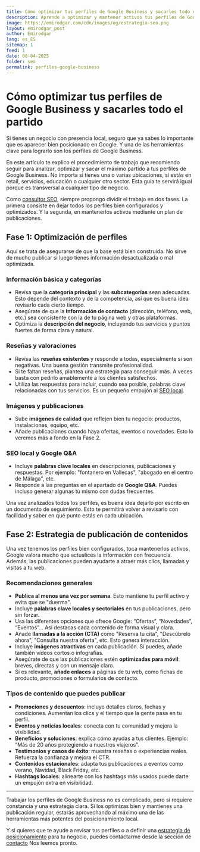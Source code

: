 ```yaml
---
title: Cómo optimizar tus perfiles de Google Business y sacarles todo el partido
description: Aprende a optimizar y mantener activos tus perfiles de Google Business para mejorar la visibilidad local de tu negocio. Estrategias prácticas divididas en dos fases.
image: https://emirodgar.com/cdn/images/og/estrategia-seo.png
layout: emirodgar_post
author: Emirodgar
lang: es_ES
sitemap: 1
feed: 1
date: 08-04-2025
folder: seo
permalink: perfiles-google-business
---
```


# Cómo optimizar tus perfiles de Google Business y sacarles todo el partido

Si tienes un negocio con presencia local, seguro que ya sabes lo importante que es aparecer bien posicionado en Google. Y una de las herramientas clave para lograrlo son los perfiles de Google Business.

En este artículo te explico el procedimiento de trabajo que recomiendo seguir para analizar, optimizar y sacar el máximo partido a tus perfiles de Google Business. No importa si tienes una o varias ubicaciones, si estás en retail, servicios, educación o cualquier otro sector. Esta guía te servirá igual porque es transversal a cualquier tipo de negocio.

Como [consultor SEO](https://emirodgar.com/consultor-seo), siempre propongo dividir el trabajo en dos fases. La primera consiste en dejar todos los perfiles bien configurados y optimizados. Y la segunda, en mantenerlos activos mediante un plan de publicaciones.

## Fase 1: Optimización de perfiles

Aquí se trata de asegurarse de que la base está bien construida. No sirve de mucho publicar si luego tienes información desactualizada o mal optimizada.

### Información básica y categorías

- Revisa que la **categoría principal** y las **subcategorías** sean adecuadas. Esto depende del contexto y de la competencia, así que es buena idea revisarlo cada cierto tiempo.
- Asegúrate de que la **información de contacto** (dirección, teléfono, web, etc.) sea consistente con la de tu página web y otras plataformas.
- Optimiza la **descripción del negocio**, incluyendo tus servicios y puntos fuertes de forma clara y natural.

### Reseñas y valoraciones

- Revisa las **reseñas existentes** y responde a todas, especialmente si son negativas. Una buena gestión transmite profesionalidad.
- Si te faltan reseñas, plantea una estrategia para conseguir más. A veces basta con pedirlo amablemente a los clientes satisfechos.
- Utiliza las respuestas para incluir, cuando sea posible, palabras clave relacionadas con tus servicios. Es un pequeño empujón al [SEO local](https://emirodgar.com/seo-tecnico).

### Imágenes y publicaciones

- Sube **imágenes de calidad** que reflejen bien tu negocio: productos, instalaciones, equipo, etc.
- Añade publicaciones cuando haya ofertas, eventos o novedades. Esto lo veremos más a fondo en la Fase 2.

### SEO local y Google Q&A

- Incluye **palabras clave locales** en descripciones, publicaciones y respuestas. Por ejemplo: "fontanero en Vallecas", "abogado en el centro de Málaga", etc.
- Responde a las preguntas en el apartado de **Google Q&A**. Puedes incluso generar algunas tú mismo con dudas frecuentes.

Una vez analizados todos los perfiles, es buena idea dejarlo por escrito en un documento de seguimiento. Esto te permitirá volver a revisarlo con facilidad y saber en qué punto estás en cada ubicación.

## Fase 2: Estrategia de publicación de contenidos

Una vez tenemos los perfiles bien configurados, toca mantenerlos activos. Google valora mucho que actualices la información con frecuencia. Además, las publicaciones pueden ayudarte a atraer más clics, llamadas y visitas a tu web.

### Recomendaciones generales

- **Publica al menos una vez por semana**. Esto mantiene tu perfil activo y evita que se "duerma".
- Incluye **palabras clave locales y sectoriales** en tus publicaciones, pero sin forzar.
- Usa las diferentes opciones que ofrece Google: “Ofertas”, “Novedades”, “Eventos”… Así destacas cada contenido de forma visual y clara.
- Añade **llamadas a la acción (CTA)** como "Reserva tu cita", "Descúbrelo ahora", "Consulta nuestra oferta", etc. Esto genera interacción.
- Incluye **imágenes atractivas** en cada publicación. Si puedes, añade también vídeos cortos o infografías.
- Asegúrate de que las publicaciones estén **optimizadas para móvil**: breves, directas y con un mensaje claro.
- Si es relevante, **añade enlaces** a páginas de tu web, como fichas de producto, promociones o formularios de contacto.

### Tipos de contenido que puedes publicar

- **Promociones y descuentos**: incluye detalles claros, fechas y condiciones. Aumentan los clics y el tiempo que la gente pasa en tu perfil.
- **Eventos y noticias locales**: conecta con tu comunidad y mejora la visibilidad.
- **Beneficios y soluciones**: explica cómo ayudas a tus clientes. Ejemplo: “Más de 20 años protegiendo a nuestros viajeros”.
- **Testimonios y casos de éxito**: muestra reseñas o experiencias reales. Refuerza la confianza y mejora el CTR.
- **Contenidos estacionales**: adapta tus publicaciones a eventos como verano, Navidad, Black Friday, etc.
- **Hashtags locales**: alinearte con los hashtags más usados puede darte un empujón extra en visibilidad.

---

Trabajar los perfiles de Google Business no es complicado, pero sí requiere constancia y una estrategia clara. Si los optimizas bien y mantienes una publicación regular, estarás aprovechando al máximo una de las herramientas más potentes del posicionamiento local.

Y si quieres que te ayude a revisar tus perfiles o a definir una [estrategia de posicionamiento](https://emirodgar.com/estrategia-seo) para tu negocio, puedes contactarme desde la sección de [contacto](https://emirodgar.com/contacto)
Nos leemos pronto.
